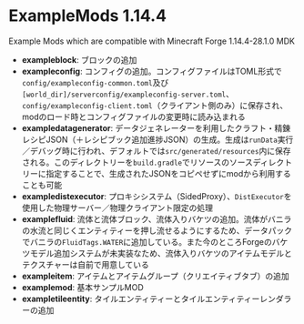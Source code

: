 # ExampleMods 1.14.4

Example Mods which are compatible with Minecraft Forge 1.14.4-28.1.0 MDK

- **exampleblock**: ブロックの追加
- **exampleconfig**: コンフィグの追加。コンフィグファイルはTOML形式で`config/exampleconfig-common.toml`及び`[world_dir]/serverconfig/exampleconfig-server.toml`、`config/exampleconfig-client.toml`（クライアント側のみ）に保存され、modのロード時とコンフィグファイルの変更時に読み込まれる
- **exampledatagenerator**: データジェネレーターを利用したクラフト・精錬レシピJSON（＋レシピブック追加進捗JSON）の生成。生成は`runData`実行／デバッグ時に行われ、デフォルトでは`src/generated/resources`内に保存される。このディレクトリーを`build.gradle`でリソースのソースディレクトリーに指定することで、生成されたJSONをコピペせずにmodから利用することも可能
- **exampledistexecutor**: プロキシシステム（SidedProxy）、`DistExecutor`を使用した物理サーバー／物理クライアント限定の処理
- **examplefluid**: 流体と流体ブロック、流体入りバケツの追加。流体がバニラの水流と同じくエンティティーを押し流せるようにするため、データパックでバニラの`FluidTags.WATER`に追加している。また今のところForgeのバケツモデル追加システムが未実装なため、流体入りバケツのアイテムモデルとテクスチャーは自前で用意している
- **exampleitem**: アイテムとアイテムグループ（クリエイティブタブ）の追加
- **examplemod**: 基本サンプルMOD
- **exampletileentity**: タイルエンティティーとタイルエンティティーレンダラーの追加
